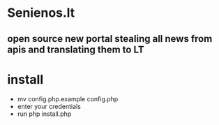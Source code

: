 # Senienos.lt
## open source new portal stealing all news from apis and translating them to LT

# install
- mv config.php.example config.php
- enter your credentials
- run php install.php
